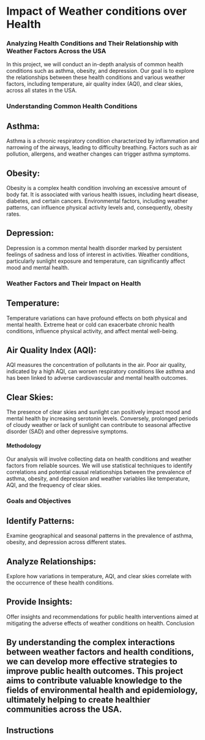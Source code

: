 # Impact of Weather conditions over Health

### Analyzing Health Conditions and Their Relationship with Weather Factors Across the USA
In this project, we will conduct an in-depth analysis of common health conditions such as asthma, obesity, and depression. Our goal is to explore the relationships between these health conditions and various weather factors, including temperature, air quality index (AQI), and clear skies, across all states in the USA.

### Understanding Common Health Conditions

## Asthma:
Asthma is a chronic respiratory condition characterized by inflammation and narrowing of the airways, leading to difficulty breathing. Factors such as air pollution, allergens, and weather changes can trigger asthma symptoms.
## Obesity:
Obesity is a complex health condition involving an excessive amount of body fat. It is associated with various health issues, including heart disease, diabetes, and certain cancers. Environmental factors, including weather patterns, can influence physical activity levels and, consequently, obesity rates.
## Depression:
Depression is a common mental health disorder marked by persistent feelings of sadness and loss of interest in activities. Weather conditions, particularly sunlight exposure and temperature, can significantly affect mood and mental health.

### Weather Factors and Their Impact on Health

## Temperature:
Temperature variations can have profound effects on both physical and mental health. Extreme heat or cold can exacerbate chronic health conditions, influence physical activity, and affect mental well-being.
## Air Quality Index (AQI):
AQI measures the concentration of pollutants in the air. Poor air quality, indicated by a high AQI, can worsen respiratory conditions like asthma and has been linked to adverse cardiovascular and mental health outcomes.
## Clear Skies:
The presence of clear skies and sunlight can positively impact mood and mental health by increasing serotonin levels. Conversely, prolonged periods of cloudy weather or lack of sunlight can contribute to seasonal affective disorder (SAD) and other depressive symptoms.

#### Methodology

Our analysis will involve collecting data on health conditions and weather factors from reliable sources. We will use statistical techniques to identify correlations and potential causal relationships between the prevalence of asthma, obesity, and depression and weather variables like temperature, AQI, and the frequency of clear skies.

### Goals and Objectives

## Identify Patterns:
Examine geographical and seasonal patterns in the prevalence of asthma, obesity, and depression across different states.
## Analyze Relationships:
Explore how variations in temperature, AQI, and clear skies correlate with the occurrence of these health conditions.
## Provide Insights:
Offer insights and recommendations for public health interventions aimed at mitigating the adverse effects of weather conditions on health.
Conclusion

## By understanding the complex interactions between weather factors and health conditions, we can develop more effective strategies to improve public health outcomes. This project aims to contribute valuable knowledge to the fields of environmental health and epidemiology, ultimately helping to create healthier communities across the USA.


## Instructions
